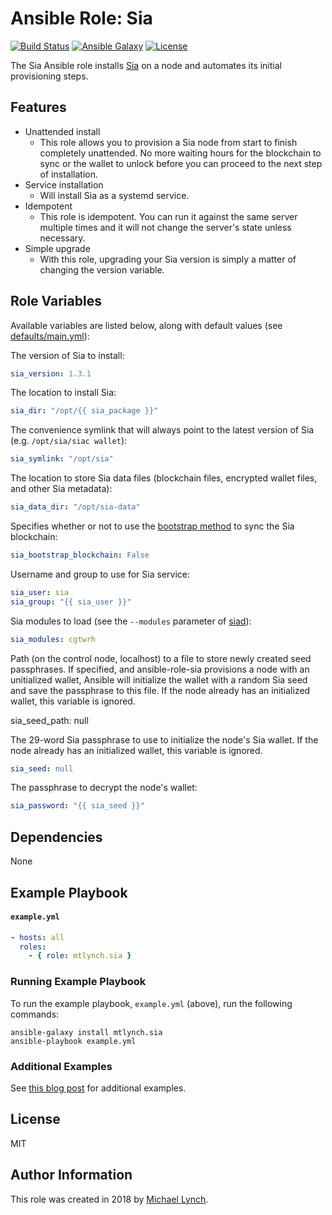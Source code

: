 # Ansible Role: Sia

[![Build Status](https://travis-ci.org/mtlynch/ansible-role-sia.svg?branch=master)](https://travis-ci.org/mtlynch/ansible-role-sia)
[![Ansible Galaxy](https://img.shields.io/badge/ansible--galaxy-sia-blue.svg?style=flat-square)](https://galaxy.ansible.com/mtlynch/sia)
[![License](http://img.shields.io/:license-mit-blue.svg?style=flat-square)](LICENSE)

The Sia Ansible role installs [Sia](https://sia.tech/) on a node and automates its initial provisioning steps.

## Features

* Unattended install
  * This role allows you to provision a Sia node from start to finish completely unattended. No more waiting hours for the blockchain to sync or the wallet to unlock before you can proceed to the next step of installation.
* Service installation
  * Will install Sia as a systemd service.
* Idempotent
  * This role is idempotent. You can run it against the same server multiple times and it will not change the server's state unless necessary.
* Simple upgrade
  * With this role, upgrading your Sia version is simply a matter of changing the version variable.

## Role Variables

Available variables are listed below, along with default values (see [defaults/main.yml](defaults/main.yml)):

The version of Sia to install:

```yaml
sia_version: 1.3.1
```

The location to install Sia:

```yaml
sia_dir: "/opt/{{ sia_package }}"
```

The convenience symlink that will always point to the latest version of Sia (e.g. `/opt/sia/siac wallet`):

```yaml
sia_symlink: "/opt/sia"
```

The location to store Sia data files (blockchain files, encrypted wallet files, and other Sia metadata):

```yaml
sia_data_dir: "/opt/sia-data"
```

Specifies whether or not to use the [bootstrap method](https://siawiki.tech/daemon/bootstrapping_the_blockchain) to sync the Sia blockchain:

```yaml
sia_bootstrap_blockchain: False
```

Username and group to use for Sia service:

```yaml
sia_user: sia
sia_group: "{{ sia_user }}"
```

Sia modules to load (see the `--modules` parameter of [siad](https://github.com/NebulousLabs/Sia/blob/master/cmd/siad/main.go)):

```yaml
sia_modules: cgtwrh
```

Path (on the control node, localhost) to a file to store newly created seed passphrases. If specified, and ansible-role-sia provisions a node with an unitialized wallet, Ansible will initialize the wallet with a random Sia seed and save the passphrase to this file. If the node already has an initialized wallet, this variable is ignored.

sia_seed_path: null


The 29-word Sia passphrase to use to initialize the node's Sia wallet. If the node already has an initialized wallet, this variable is ignored.

```yaml
sia_seed: null
```

The passphrase to decrypt the node's wallet:

```yaml
sia_password: "{{ sia_seed }}"
```

## Dependencies

None

## Example Playbook

#### `example.yml`

```yaml
- hosts: all
  roles:
    - { role: mtlynch.sia }
```

### Running Example Playbook

To run the example playbook, `example.yml` (above), run the following commands:

```shell
ansible-galaxy install mtlynch.sia
ansible-playbook example.yml
```

### Additional Examples

See [this blog post](https://blog.spaceduck.io/automating-sia-setup/) for additional examples.

## License

MIT

## Author Information

This role was created in 2018 by [Michael Lynch](https://mtlynch.io).
